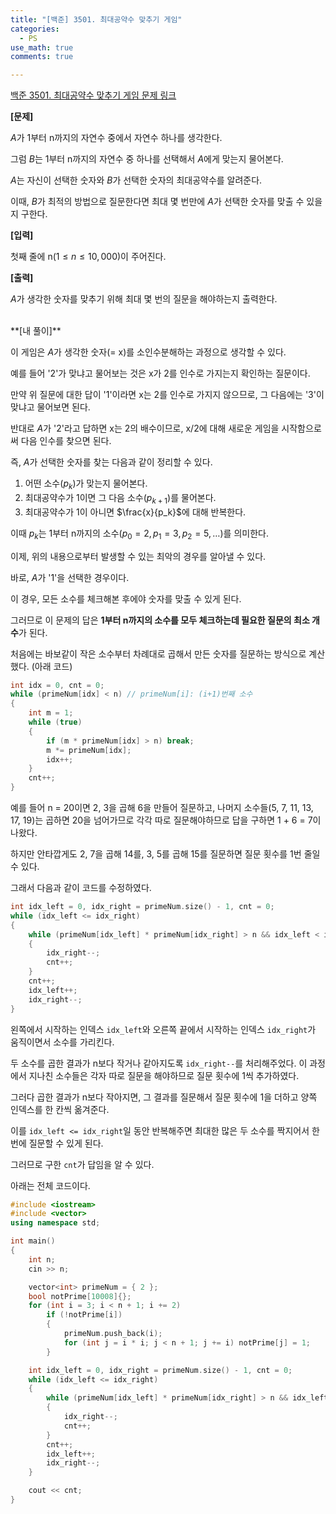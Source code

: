 ```yaml
---
title: "[백준] 3501. 최대공약수 맞추기 게임"
categories:
  - PS
use_math: true
comments: true

---
```


[백준 3501. 최대공약수 맞추기 게임 문제 링크](https://www.acmicpc.net/problem/3501)

**[문제]**

$A$가 1부터 n까지의 자연수 중에서 자연수 하나를 생각한다.

그럼 $B$는 1부터 n까지의 자연수 중 하나를 선택해서 $A$에게 맞는지 물어본다.

$A$는 자신이 선택한 숫자와 $B$가 선택한 숫자의 최대공약수를 알려준다.

이때, $B$가 최적의 방법으로 질문한다면 최대 몇 번만에 $A$가 선택한 숫자를 맞출 수 있을지 구한다.

**[입력]**

첫째 줄에 n($1 \leq n \leq 10,000$)이 주어진다.

**[출력]**

$A$가 생각한 숫자를 맞추기 위해 최대 몇 번의 질문을 해야하는지 출력한다.


<br/>
**[내 풀이]**

이 게임은 $A$가 생각한 숫자(= x)를 소인수분해하는 과정으로 생각할 수 있다.

예를 들어 '2'가 맞냐고 물어보는 것은 x가 2를 인수로 가지는지 확인하는 질문이다.

만약 위 질문에 대한 답이 '1'이라면 x는 2를 인수로 가지지 않으므로, 그 다음에는 '3'이 맞냐고 물어보면 된다.

반대로 $A$가 '2'라고 답하면 x는 2의 배수이므로, x/2에 대해 새로운 게임을 시작함으로써 다음 인수를 찾으면 된다.

즉, $A$가 선택한 숫자를 찾는 다음과 같이 정리할 수 있다.

1. 어떤 소수($p_k$)가 맞는지 물어본다.
2. 최대공약수가 1이면 그 다음 소수($p_{k+1}$)를 물어본다.
3. 최대공약수가 1이 아니면 $\frac{x}{p_k}$에 대해 반복한다.

이때 $p_k$는 1부터 n까지의 소수($p_0 = 2, p_1 = 3, p_2 = 5, \dots$)를 의미한다.

이제, 위의 내용으로부터 발생할 수 있는 최악의 경우를 알아낼 수 있다.

바로, $A$가 '1'을 선택한 경우이다.

이 경우, 모든 소수를 체크해본 후에야 숫자를 맞출 수 있게 된다.

그러므로 이 문제의 답은 **1부터 n까지의 소수를 모두 체크하는데 필요한 질문의 최소 개수**가 된다.

처음에는 바보같이 작은 소수부터 차례대로 곱해서 만든 숫자를 질문하는 방식으로 계산했다. (아래 코드)

```cpp
int idx = 0, cnt = 0;
while (primeNum[idx] < n) // primeNum[i]: (i+1)번째 소수
{
    int m = 1;
    while (true)
    {
        if (m * primeNum[idx] > n) break;
        m *= primeNum[idx];
        idx++;
    }
    cnt++;
}
```

예를 들어 n = 20이면 2, 3을 곱해 6을 만들어 질문하고, 나머지 소수들(5, 7, 11, 13, 17, 19)는 곱하면 20을 넘어가므로 각각 따로 질문해야하므로 답을 구하면 1 + 6 = 7이 나왔다.

하지만 안타깝게도 2, 7을 곱해 14를, 3, 5를 곱해 15를 질문하면 질문 횟수를 1번 줄일 수 있다.

그래서 다음과 같이 코드를 수정하였다.

```cpp
int idx_left = 0, idx_right = primeNum.size() - 1, cnt = 0;
while (idx_left <= idx_right)
{
    while (primeNum[idx_left] * primeNum[idx_right] > n && idx_left < idx_right)
    {
        idx_right--;
        cnt++;
    }
    cnt++;
    idx_left++;
    idx_right--;
}
```

왼쪽에서 시작하는 인덱스 `idx_left`와 오른쪽 끝에서 시작하는 인덱스 `idx_right`가 움직이면서 소수를 가리킨다.

두 소수를 곱한 결과가 n보다 작거나 같아지도록 `idx_right--`를 처리해주었다. 이 과정에서 지나친 소수들은 각자 따로 질문을 해야하므로 질문 횟수에 1씩 추가하였다.

그러다 곱한 결과가 n보다 작아지면, 그 결과를 질문해서 질문 횟수에 1을 더하고 양쪽 인덱스를 한 칸씩 옮겨준다.

이를 `idx_left <= idx_right`일 동안 반복해주면 최대한 많은 두 소수를 짝지어서 한 번에 질문할 수 있게 된다.

그러므로 구한 `cnt`가 답임을 알 수 있다.

아래는 전체 코드이다.

```cpp
#include <iostream>
#include <vector>
using namespace std;

int main()
{
    int n;
    cin >> n;

    vector<int> primeNum = { 2 };
    bool notPrime[10008]{};
    for (int i = 3; i < n + 1; i += 2)
        if (!notPrime[i])
        {
            primeNum.push_back(i);
            for (int j = i * i; j < n + 1; j += i) notPrime[j] = 1;
        }

    int idx_left = 0, idx_right = primeNum.size() - 1, cnt = 0;
    while (idx_left <= idx_right)
    {
        while (primeNum[idx_left] * primeNum[idx_right] > n && idx_left < idx_right)
        {
            idx_right--;
            cnt++;
        }
        cnt++;
        idx_left++;
        idx_right--;
    }

    cout << cnt;
}
```
